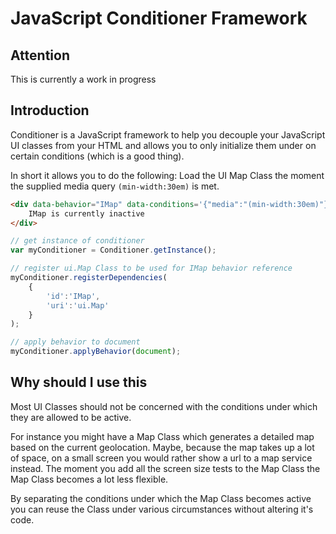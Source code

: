 JavaScript Conditioner Framework
================================

Attention
--------------------------------

This is currently a work in progress


Introduction
--------------------------------

Conditioner is a JavaScript framework to help you decouple your JavaScript UI classes from your HTML and allows you to only initialize them under on certain conditions (which is a good thing).

In short it allows you to do the following:
Load the UI Map Class the moment the supplied media query `(min-width:30em)` is met.

```html
<div data-behavior="IMap" data-conditions='{"media":"(min-width:30em)"}'>
    IMap is currently inactive
</div>
```

```javascript
// get instance of conditioner
var myConditioner = Conditioner.getInstance();

// register ui.Map Class to be used for IMap behavior reference
myConditioner.registerDependencies(
    {
        'id':'IMap',
        'uri':'ui.Map'
    }
);

// apply behavior to document
myConditioner.applyBehavior(document);
```


Why should I use this
--------------------------------

Most UI Classes should not be concerned with the conditions under which they are allowed to be active.

For instance you might have a Map Class which generates a detailed map based on the current geolocation. Maybe, because the map takes up a lot of space, on a small screen you would rather show a url to a map service instead. The moment you add all the screen size tests to the Map Class the Map Class becomes a lot less flexible.

By separating the conditions under which the Map Class becomes active you can reuse the Class under various circumstances without altering it's code.
